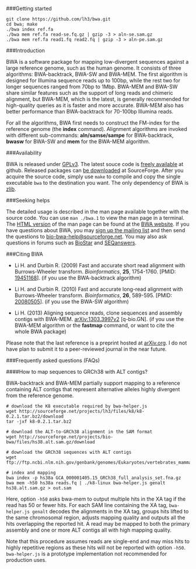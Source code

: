 ###Getting started

	git clone https://github.com/lh3/bwa.git
	cd bwa; make
	./bwa index ref.fa
	./bwa mem ref.fa read-se.fq.gz | gzip -3 > aln-se.sam.gz
	./bwa mem ref.fa read1.fq read2.fq | gzip -3 > aln-pe.sam.gz

###Introduction

BWA is a software package for mapping low-divergent sequences against a large
reference genome, such as the human genome. It consists of three algorithms:
BWA-backtrack, BWA-SW and BWA-MEM. The first algorithm is designed for Illumina
sequence reads up to 100bp, while the rest two for longer sequences ranged from
70bp to 1Mbp. BWA-MEM and BWA-SW share similar features such as the support of
long reads and chimeric alignment, but BWA-MEM, which is the latest, is
generally recommended for high-quality queries as it is faster and more
accurate. BWA-MEM also has better performance than BWA-backtrack for 70-100bp
Illumina reads.

For all the algorithms, BWA first needs to construct the FM-index for the
reference genome (the **index** command). Alignment algorithms are invoked with
different sub-commands: **aln/samse/sampe** for BWA-backtrack,
**bwasw** for BWA-SW and **mem** for the BWA-MEM algorithm.

###Availability

BWA is released under [GPLv3][1]. The latest souce code is [freely
available][2] at github. Released packages can [be downloaded][3] at
SourceForge. After you acquire the source code, simply use `make` to compile
and copy the single executable `bwa` to the destination you want. The only
dependency of BWA is [zlib][14].

###Seeking helps

The detailed usage is described in the man page available together with the
source code. You can use `man ./bwa.1` to view the man page in a terminal. The
[HTML version][4] of the man page can be found at the [BWA website][5]. If you
have questions about BWA, you may [sign up the mailing list][6] and then send
the questions to [bio-bwa-help@sourceforge.net][7]. You may also ask questions
in forums such as [BioStar][8] and [SEQanswers][9].

###Citing BWA

* Li H. and Durbin R. (2009) Fast and accurate short read alignment with
 Burrows-Wheeler transform. *Bioinformatics*, **25**, 1754-1760. [PMID:
 [19451168][10]]. (if you use the BWA-backtrack algorithm)

* Li H. and Durbin R. (2010) Fast and accurate long-read alignment with
 Burrows-Wheeler transform. *Bioinformatics*, **26**, 589-595. [PMID:
 [20080505][11]]. (if you use the BWA-SW algorithm)

* Li H. (2013) Aligning sequence reads, clone sequences and assembly contigs
 with BWA-MEM. [arXiv:1303.3997v2][12] [q-bio.GN]. (if you use the BWA-MEM
 algorithm or the **fastmap** command, or want to cite the whole BWA package)

Please note that the last reference is a preprint hosted at [arXiv.org][13]. I
do not have plan to submit it to a peer-reviewed journal in the near future.

###Frequently asked questions (FAQs)

####How to map sequences to GRCh38 with ALT contigs?

BWA-backtrack and BWA-MEM partially support mapping to a reference containing
ALT contigs that represent alternative alleles highly divergent from the
reference genome. 

	# download the K8 executable required by bwa-helper.js
	wget http://sourceforge.net/projects/lh3/files/k8/k8-0.2.1.tar.bz2/download
	tar -jxf k8-0.2.1.tar.bz2

	# download the ALT-to-GRCh38 alignment in the SAM format
	wget http://sourceforge.net/projects/bio-bwa/files/hs38.alt.sam.gz/download

	# download the GRCh38 sequences with ALT contigs
	wget ftp://ftp.ncbi.nlm.nih.gov/genbank/genomes/Eukaryotes/vertebrates_mammals/Homo_sapiens/GRCh38/seqs_for_alignment_pipelines/GCA_000001405.15_GRCh38_full_analysis_set.fna.gz

	# index and mapping
	bwa index -p hs38a GCA_000001405.15_GRCh38_full_analysis_set.fna.gz
	bwa mem -h50 hs38a reads.fq | ./k8-linux bwa-helper.js genalt hs38.alt.sam.gz > out.sam

Here, option `-h50` asks bwa-mem to output multiple hits in the XA tag if the
read has 50 or fewer hits. For each SAM line containing the XA tag,
`bwa-helper.js genalt` decodes the alignments in the XA tag, groups hits lifted
to the same chromosomal region, adjusts mapping quality and outputs all the
hits overlapping the reported hit. A read may be mapped to both the primary
assembly and one or more ALT contigs all with high mapping quality.

Note that this procedure assumes reads are single-end and may miss hits to
highly repetitive regions as these hits will not be reported with option
`-h50`. `bwa-helper.js` is a prototype implementation not recommended for
production uses.

[1]: http://en.wikipedia.org/wiki/GNU_General_Public_License
[2]: https://github.com/lh3/bwa
[3]: http://sourceforge.net/projects/bio-bwa/files/
[4]: http://bio-bwa.sourceforge.net/bwa.shtml
[5]: http://bio-bwa.sourceforge.net/
[6]: https://lists.sourceforge.net/lists/listinfo/bio-bwa-help
[7]: mailto:bio-bwa-help@sourceforge.net
[8]: http://biostars.org
[9]: http://seqanswers.com/
[10]: http://www.ncbi.nlm.nih.gov/pubmed/19451168
[11]: http://www.ncbi.nlm.nih.gov/pubmed/20080505
[12]: http://arxiv.org/abs/1303.3997
[13]: http://arxiv.org/
[14]: http://zlib.net/
[15]: https://github.com/lh3/bwa/tree/mem
[16]: ftp://ftp.ncbi.nlm.nih.gov/genbank/genomes/Eukaryotes/vertebrates_mammals/Homo_sapiens/GRCh38/seqs_for_alignment_pipelines/
